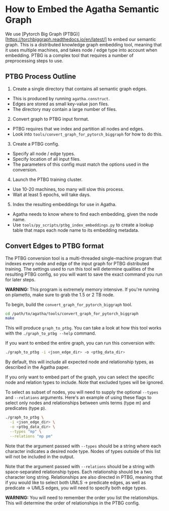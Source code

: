 How to Embed the Agatha Semantic Graph
======================================

We use [Pytorch Big Graph
(PTBG)][https://torchbiggraph.readthedocs.io/en/latest/] to embed our semantic
graph. This is a distributed knowledge graph embedding tool, meaning that it
uses multiple machines, and takes node / edge type into account when embedding.
PTBG is a complex tool that requires a number of preprocessing steps to use.

## PTBG Process Outline

 1. Create a single directory that contains all semantic graph edges.
   - This is produced by running `agatha.construct`.
   - Edges are stored as small key-value json files.
   - The directory may contain a large number of files.
 2. Convert graph to PTBG input format.
   - PTBG requires that we index and partition all nodes and edges.
   - Look into `tools/convert_graph_for_pytorch_biggraph` for how to do this.
 3. Create a PTBG config.
   - Specify all node / edge types.
   - Specify location of all input files.
   - The parameters of this config must match the options used in the
     conversion.
 4. Launch the PTBG training cluster.
   - Use 10-20 machines, too many will slow this process.
   - Wait at least 5 epochs, will take days.
 5. Index the resulting embeddings for use in Agatha.
   - Agatha needs to know where to find each embedding, given the node name.
   - Use `tools/py_scripts/ptbg_index_embeddings.py` to create a lookup table
     that maps each node name to its embedding metadata.

## Convert Edges to PTBG format

The PTBG conversion tool is a multi-threaded single-machine program that indexes
every node and edge of the input graph for PTBG distributed training. The
settings used to run this tool will determine qualities of the resulting PTBG
config, so you will want to save the exact command you run for later steps.

**WARNING:** This program is extremely memory intensive. If you're running on
plametto, make sure to grab the 1.5 or 2 TB node.

To begin, build the `convert_graph_for_pytorch_biggraph` tool.

```bash
cd /path/to/agatha/tools/convert_graph_for_pytorch_biggraph
make
```

This will produce `graph_to_ptbg`. You can take a look at how this tool works
with the `./graph_to_ptbg --help` command.

If you want to embed the entire graph, you can run this conversion with:

```bash
./graph_to_ptbg -i <json_edge_dir> -o <ptbg_data_dir>
```

By default, this will include all expected node and relationship types, as
described in the Agatha paper.

If you only want to embed part of the graph, you can select the specific node
and relation types to include. Note that excluded types will be ignored.

To select as subset of nodes, you will need to supply the optional `--types` and
`--relations` arguments. Here's an example of using these flags to select only
nodes and relationships between umls terms (type m) and predicates (type p).

```bash
./graph_to_ptbg \
  -i <json_edge_dir> \
  -o <ptbg_data_dir> \
  --types "mp" \
  --relations "mp pm"
```

Note that the argument passed with `--types` should be a string where each
character indicates a desired node type. Nodes of types outside of this list
will not be included in the output.

Note that the argument passed with `--relations` should be a string with
space-separated relationship types. Each relationship should be a two character
long string. Relationships are also directed in PTBG, meaning that if you would
like to select both UMLS -> predicate edges, as well as predicate -> UMLS edges,
you will need to specify both edge types.

**WARNING:** You will need to remember the order you list the relationships.
This will determine the order of relationships in the PTBG config.
